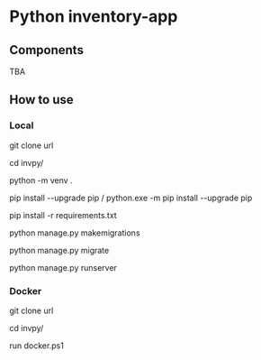 # Python inventory-app

## Components

TBA

## How to use

### Local

git clone url

cd invpy/

python -m venv .

pip install --upgrade pip / python.exe -m pip install --upgrade pip

pip install -r requirements.txt

python manage.py makemigrations

python manage.py migrate

python manage.py runserver

### Docker

git clone url

cd invpy/

run docker.ps1
